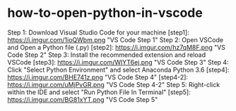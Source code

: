 # how-to-open-python-in-vscode

Step 1: Download Visual Studio Code for your machine
[step1]: https://i.imgur.com/1ioQWbm.png "VS Code Step 1"
Step 2: Open VSCode and Open a Python file (.py)
[step2]: https://i.imgur.com/hz7qM8F.png "VS Code Step 2"
Step 3: Install the recommended extension and reload VSCode
[step3]: https://i.imgur.com/WlYT6ej.png "VS Code Step 3"
Step 4: Click "Select Python Environment" and select Anaconda Python 3.6 
[step4]: https://i.imgur.com/BHE741z.png "VS Code Step 4"
[step4-2]: https://i.imgur.com/uMjPvGR.png "VS Code Step 4-2"
Step 5: Right-click within the IDE and select "Run Python File In Terminal"
[step5]: https://i.imgur.com/BG81xYT.png "VS Code Step 5"
